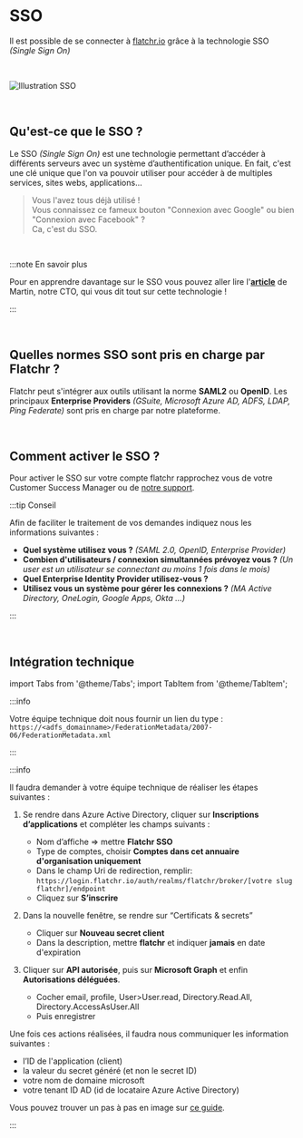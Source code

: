 # SSO

Il est possible de se connecter à [flatchr.io](https://www.flatchr.io/) grâce à la technologie SSO *(Single Sign On)*

<br/>

![Illustration SSO](/img/rdv-internet-sso.png)

<br/>

## Qu'est-ce que le SSO ? 


Le SSO *(Single Sign On)* est une technologie permettant d’accéder à différents serveurs  avec un système d’authentification unique.
En fait, c'est une clé unique que l'on va pouvoir utiliser pour accéder à de multiples services, sites webs, applications... 

> Vous l'avez tous déjà utilisé !  
> Vous connaissez ce fameux bouton "Connexion avec Google" ou bien "Connexion avec Facebook" ?  
> Ca, c'est du SSO.

<br/>

:::note En savoir plus

Pour en apprendre davantage sur le SSO vous pouvez aller lire l'[**article**](https://blog.flatchr.io/sso-single-sign-on-authentification-unique) de Martin, notre CTO, qui vous dit tout sur cette technologie ! 

:::

<br/>

## Quelles normes SSO sont pris en charge par Flatchr ?


Flatchr peut s'intégrer aux outils utilisant la norme **SAML2** ou **OpenID**. 
Les principaux **Enterprise Providers** *(GSuite, Microsoft Azure AD, ADFS, LDAP, Ping Federate)* sont pris en charge par notre plateforme. 

<br/>

## Comment activer le SSO ? 

Pour activer le SSO sur votre compte flatchr rapprochez vous de votre Customer Success Manager ou de [notre support](mailto:support@flatchr.io).

:::tip Conseil

Afin de faciliter le traitement de vos demandes indiquez nous les informations suivantes : 
- **Quel système utilisez vous ?** *(SAML 2.0, OpenID, Enterprise Provider)*
- **Combien d'utilisateurs / connexion simultannées prévoyez vous ?**  *(Un user est un utilisateur se connectant au moins 1 fois dans le mois)*
- **Quel Enterprise Identity Provider utilisez-vous ?**
- **Utilisez vous un système pour gérer les connexions ?**  *(MA Active Directory, OneLogin, Google Apps, Okta ...)*

:::

<br/>

## Intégration technique

import Tabs from '@theme/Tabs';
import TabItem from '@theme/TabItem';


<Tabs>
<TabItem value="adfs" label="ADFS" default>

:::info

Votre équipe technique doit nous fournir un lien du type : `https://<adfs_domainname>/FederationMetadata/2007-06/FederationMetadata.xml`

:::

</TabItem>
<TabItem value="MAAD" label="Microsoft Azure AD" >


:::info

Il faudra demander à votre équipe technique de réaliser les étapes suivantes : 

1. Se rendre dans Azure Active Directory, cliquer sur **Inscriptions d’applications** et compléter les champs suivants :
    - Nom d’affiche => mettre **Flatchr SSO**
    - Type de comptes, choisir **Comptes dans cet annuaire d'organisation uniquement**
    - Dans le champ Uri de redirection, remplir: `https://login.flatchr.io/auth/realms/flatchr/broker/[votre slug flatchr]/endpoint`
    - Cliquez sur **S’inscrire**


2. Dans la nouvelle fenêtre, se rendre sur “Certificats & secrets”
    - Cliquer sur **Nouveau secret client**
    - Dans la description, mettre **flatchr** et indiquer **jamais** en date d'expiration


3. Cliquer sur **API autorisée**, puis sur **Microsoft Graph** et enfin **Autorisations déléguées**.
    - Cocher email, profile, User>User.read, Directory.Read.All, Directory.AccessAsUser.All
    - Puis enregistrer


Une fois ces actions réalisées, il faudra nous communiquer les information suivantes : 
- l’ID de l'application (client)
- la valeur du secret généré (et non le secret ID)
- votre nom de domaine microsoft
- votre tenant ID AD (id de locataire Azure Active Directory)


Vous pouvez trouver un pas à pas en image sur [ce guide](https://playbook.stakater.com/content/workshop/aad-in-openshift.html).

:::

</TabItem>
</Tabs>


